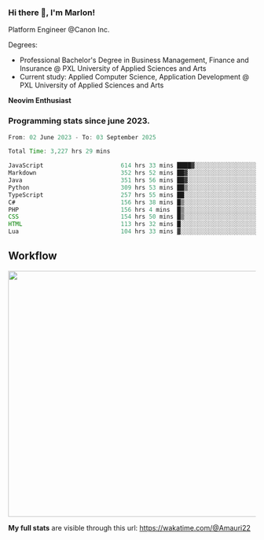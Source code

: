 
### Hi there 👋, I'm Marlon!

Platform Engineer @Canon Inc.

Degrees: 
- Professional Bachelor's Degree in Business Management, Finance and Insurance @ PXL University of Applied Sciences and Arts
- Current study: Applied Computer Science, Application Development @ PXL University of Applied Sciences and Arts

**Neovim Enthusiast**

### Programming stats since june 2023.
<!--START_SECTION:waka-->

```java
From: 02 June 2023 - To: 03 September 2025

Total Time: 3,227 hrs 29 mins

JavaScript                      614 hrs 33 mins ████▓░░░░░░░░░░░░░░░░░░░░   18.62 %
Markdown                        352 hrs 52 mins ██▓░░░░░░░░░░░░░░░░░░░░░░   10.69 %
Java                            351 hrs 56 mins ██▓░░░░░░░░░░░░░░░░░░░░░░   10.66 %
Python                          309 hrs 53 mins ██▒░░░░░░░░░░░░░░░░░░░░░░   09.39 %
TypeScript                      257 hrs 55 mins ██░░░░░░░░░░░░░░░░░░░░░░░   07.82 %
C#                              156 hrs 38 mins █▒░░░░░░░░░░░░░░░░░░░░░░░   04.75 %
PHP                             156 hrs 4 mins  █▒░░░░░░░░░░░░░░░░░░░░░░░   04.73 %
CSS                             154 hrs 50 mins █▒░░░░░░░░░░░░░░░░░░░░░░░   04.69 %
HTML                            113 hrs 32 mins █░░░░░░░░░░░░░░░░░░░░░░░░   03.44 %
Lua                             104 hrs 33 mins ▓░░░░░░░░░░░░░░░░░░░░░░░░   03.17 %
```

<!--END_SECTION:waka-->

## Workflow
<a href="https://wakatime.com"><img width="750" height="500" src="https://wakatime.com/share/@Amauri22/c9755ad7-b574-44e4-a9ee-ddb3582724ea.png" /></a>

**My full stats** are visible through this url: https://wakatime.com/@Amauri22
